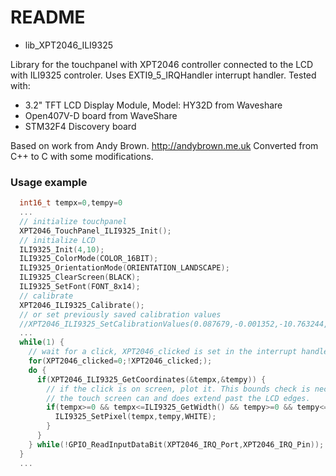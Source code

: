 # README #

* lib_XPT2046_ILI9325 

Library for the touchpanel with XPT2046 controller
connected to the LCD with ILI9325 controler.
Uses EXTI9_5_IRQHandler interrupt handler.
Tested with:
* 3.2" TFT LCD Display Module, Model: HY32D from Waveshare
* Open407V-D board from WaveShare
* STM32F4 Discovery board

Based on work from Andy Brown. http://andybrown.me.uk
Converted from C++ to C with some modifications.

### Usage example ###
```C
  int16_t tempx=0,tempy=0
  ...
  // initialize touchpanel
  XPT2046_TouchPanel_ILI9325_Init();
  // initialize LCD
  ILI9325_Init(4,10);
  ILI9325_ColorMode(COLOR_16BIT);
  ILI9325_OrientationMode(ORIENTATION_LANDSCAPE);
  ILI9325_ClearScreen(BLACK);	
  ILI9325_SetFont(FONT_8x14);
  // calibrate
  XPT2046_ILI9325_Calibrate();
  // or set previously saved calibration values
  //XPT2046_ILI9325_SetCalibrationValues(0.087679,-0.001352,-10.763244,-0.000770,-0.063818,252.477448);
  ...
  while(1) {
    // wait for a click, XPT2046_clicked is set in the interrupt handler
    for(XPT2046_clicked=0;!XPT2046_clicked;);
    do {
      if(XPT2046_ILI9325_GetCoordinates(&tempx,&tempy)) {
        // if the click is on screen, plot it. This bounds check is necessary because
        // the touch screen can and does extend past the LCD edges.
        if(tempx>=0 && tempx<=ILI9325_GetWidth() && tempy>=0 && tempy<=ILI9325_GetHeight()) {
          ILI9325_SetPixel(tempx,tempy,WHITE);
        }			 
      }
    } while(!GPIO_ReadInputDataBit(XPT2046_IRQ_Port,XPT2046_IRQ_Pin));	
  }
  ...
```
